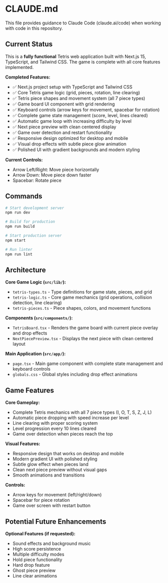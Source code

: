 # CLAUDE.md

This file provides guidance to Claude Code (claude.ai/code) when working with code in this repository.

## Current Status

This is a **fully functional** Tetris web application built with Next.js 15, TypeScript, and Tailwind CSS. The game is complete with all core features implemented.

**Completed Features:**
- ✅ Next.js project setup with TypeScript and Tailwind CSS
- ✅ Core Tetris game logic (grid, pieces, rotation, line clearing)
- ✅ Tetris piece shapes and movement system (all 7 piece types)
- ✅ Game board UI component with grid rendering
- ✅ Keyboard controls (arrow keys for movement, spacebar for rotation)
- ✅ Complete game state management (score, level, lines cleared)
- ✅ Automatic game loop with increasing difficulty by level
- ✅ Next piece preview with clean centered display
- ✅ Game over detection and restart functionality
- ✅ Responsive design optimized for desktop and mobile
- ✅ Visual drop effects with subtle piece glow animation
- ✅ Polished UI with gradient backgrounds and modern styling

**Current Controls:**
- Arrow Left/Right: Move piece horizontally
- Arrow Down: Move piece down faster
- Spacebar: Rotate piece

## Commands

```bash
# Start development server
npm run dev

# Build for production
npm run build

# Start production server
npm start

# Run linter
npm run lint
```

## Architecture

**Core Game Logic (`src/lib/`):**
- `tetris-types.ts` - Type definitions for game state, pieces, and grid
- `tetris-logic.ts` - Core game mechanics (grid operations, collision detection, line clearing)
- `tetris-pieces.ts` - Piece shapes, colors, and movement functions

**Components (`src/components/`):**
- `TetrisBoard.tsx` - Renders the game board with current piece overlay and drop effects
- `NextPiecePreview.tsx` - Displays the next piece with clean centered layout

**Main Application (`src/app/`):**
- `page.tsx` - Main game component with complete state management and keyboard controls
- `globals.css` - Global styles including drop effect animations

## Game Features

**Core Gameplay:**
- Complete Tetris mechanics with all 7 piece types (I, O, T, S, Z, J, L)
- Automatic piece dropping with speed increase per level
- Line clearing with proper scoring system
- Level progression every 10 lines cleared
- Game over detection when pieces reach the top

**Visual Features:**
- Responsive design that works on desktop and mobile
- Modern gradient UI with polished styling
- Subtle glow effect when pieces land
- Clean next piece preview without visual gaps
- Smooth animations and transitions

**Controls:**
- Arrow keys for movement (left/right/down)
- Spacebar for piece rotation
- Game over screen with restart button

## Potential Future Enhancements

**Optional Features (if requested):**
- Sound effects and background music
- High score persistence
- Multiple difficulty modes
- Hold piece functionality
- Hard drop feature
- Ghost piece preview
- Line clear animations